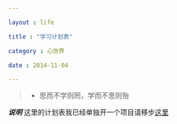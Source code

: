 ```yaml
---

layout : life

title : "学习计划表"

category : 心世界

date : 2014-11-04

---
```



<canvas id="matrix" style=""></canvas>

<script type="text/javascript">
  var matrix=document.getElementById("matrix");
  	var context=matrix.getContext("2d");
  matrix.height=200;
  matrix.width=300;
  	var drop=[];
  	var font_size=16;
  	var columns=matrix.width/font_size;
  	for(var i=0;i<columns;i++)
  		drop[i]=1;
  	
  	function drawMatrix(){
  
  	context.fillStyle="rgba(0, 0, 0, 0.1)"; 
  	context.fillRect(0,0,matrix.width,matrix.height);
  
  	context.fillStyle="green";
  	context.font=font_size+"px";
  	for(var i=0;i<columns;i++){
  		context.fillText(Math.floor(Math.random()*2),i*font_size,drop[i]*font_size);/*get 0 and 1*/
  
  		if(drop[i]*font_size>(matrix.height*2/3)&&Math.random()>0.85)/*reset*/
  			drop[i]=0;
  		drop[i]++;
  	}
  }
  	setInterval(drawMatrix,40);
</script>


> *  思而不学则罔，学而不思则殆



<!-- more -->

***说明*** 这里的计划表我已经单独开一个项目请移步[这里](http://daodaoliang.github.io/work-list/)

